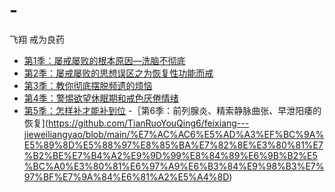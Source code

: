# -
飞翔 戒为良药 
 - [第1季：屡戒屡败的根本原因—洗脑不彻底](https://github.com/15240086721/feixiang---jieweiliangyao/blob/main/%E7%AC%AC1%E5%AD%A3%EF%BC%9A%E5%B1%A1%E6%88%92%E5%B1%A1%E8%B4%A5%E7%9A%84%E6%A0%B9%E6%9C%AC%E5%8E%9F%E5%9B%A0%E2%80%94%E2%80%94%E6%B4%97%E8%84%91%E4%B8%8D%E5%BD%BB%E5%BA%95.txt)
 - [第2季：屡戒屡败的思想误区之为恢复性功能而戒](https://github.com/15240086721/feixiang---jieweiliangyao/blob/main/%E7%AC%AC2%E5%AD%A3%EF%BC%9A%E5%B1%A1%E6%88%92%E5%B1%A1%E8%B4%A5%E7%9A%84%E6%80%9D%E6%83%B3%E8%AF%AF%E5%8C%BA%E4%B9%8B%E4%B8%BA%E6%81%A2%E5%A4%8D%E6%80%A7%E5%8A%9F%E8%83%BD%E8%80%8C%E6%88%92.txt)
 - [第3季：教你彻底摆脱频遗的烦恼](https://github.com/15240086721/feixiang---jieweiliangyao/blob/main/%E7%AC%AC3%E5%AD%A3%EF%BC%9A%E6%95%99%E4%BD%A0%E5%BD%BB%E5%BA%95%E6%91%86%E8%84%B1%E9%A2%91%E9%81%97%E7%9A%84%E7%83%A6%E6%81%BC.txt)
 - [第4季：警惕欲望休眠期和戒色厌倦情绪](https://github.com/15240086721/feixiang---jieweiliangyao/blob/main/%E7%AC%AC4%E5%AD%A3%EF%BC%9A%E8%AD%A6%E6%83%95%E6%AC%B2%E6%9C%9B%E4%BC%91%E7%9C%A0%E6%9C%9F%E5%92%8C%E6%88%92%E8%89%B2%E5%8E%8C%E5%80%A6%E6%83%85%E7%BB%AA.txt)
 - [第5季：怎样补才能补到位](https://github.com/15240086721/feixiang---jieweiliangyao/blob/main/%E7%AC%AC5%E5%AD%A3%EF%BC%9A%E6%80%8E%E6%A0%B7%E8%A1%A5%E6%89%8D%E8%83%BD%E8%A1%A5%E5%88%B0%E4%BD%8D)
 -［第6季：前列腺炎、精索静脉曲张、早泄阳痿的恢复](https://github.com/TianRuoYouQing6/feixiang---jieweiliangyao/blob/main/%E7%AC%AC6%E5%AD%A3%EF%BC%9A%E5%89%8D%E5%88%97%E8%85%BA%E7%82%8E%E3%80%81%E7%B2%BE%E7%B4%A2%E9%9D%99%E8%84%89%E6%9B%B2%E5%BC%A0%E3%80%81%E6%97%A9%E6%B3%84%E9%98%B3%E7%97%BF%E7%9A%84%E6%81%A2%E5%A4%8D)
